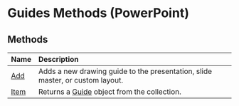 
# Guides Methods (PowerPoint)

## Methods



|**Name**|**Description**|
|:-----|:-----|
|[Add](225ed31f-897e-a2bf-fecd-a915f8e1865f.md)|Adds a new drawing guide to the presentation, slide master, or custom layout.|
|[Item](a2d6d387-e87f-01e9-28c7-194ce83790e9.md)|Returns a [Guide](022d5d3f-d840-2699-bcff-6b0b530034fd.md) object from the collection.|

